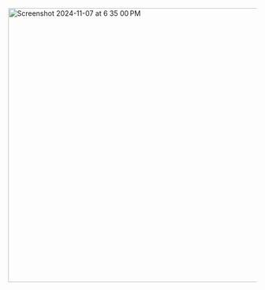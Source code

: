 <img width="555" alt="Screenshot 2024-11-07 at 6 35 00 PM" src="https://github.com/user-attachments/assets/d6d92d21-5554-462d-b058-a0845492ec64">

